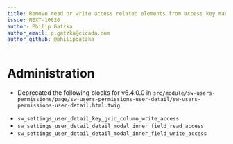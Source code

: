 ```yaml
---
title: Remove read or write access related elements from access key management interface
issue: NEXT-10826
author: Philip Gatzka
author_email: p.gatzka@cicada.com 
author_github: @philipgatzka
---
```

# Administration
* Deprecated the following blocks for v6.4.0.0 in `src/module/sw-users-permissions/page/sw-users-permissions-user-detail/sw-users-permissions-user-detail.html.twig`
 - `sw_settings_user_detail_key_grid_column_write_access`
 - `sw_settings_user_detail_detail_modal_inner_field_read_access`
 - `sw_settings_user_detail_detail_modal_inner_field_write_access`
